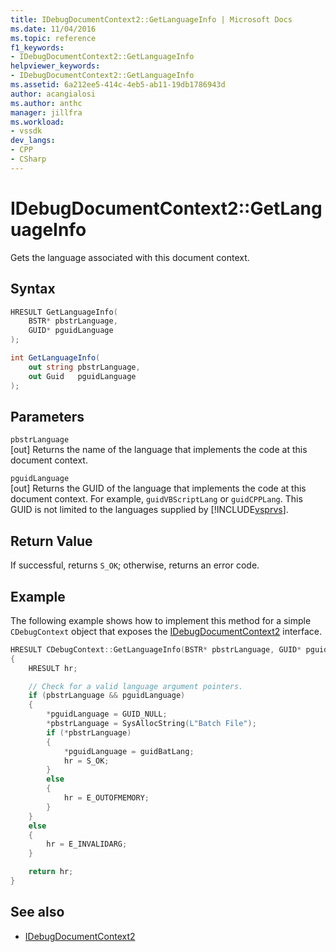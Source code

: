 ```yaml
---
title: IDebugDocumentContext2::GetLanguageInfo | Microsoft Docs
ms.date: 11/04/2016
ms.topic: reference
f1_keywords:
- IDebugDocumentContext2::GetLanguageInfo
helpviewer_keywords:
- IDebugDocumentContext2::GetLanguageInfo
ms.assetid: 6a212ee5-414c-4eb5-ab11-19db1786943d
author: acangialosi
ms.author: anthc
manager: jillfra
ms.workload:
- vssdk
dev_langs:
- CPP
- CSharp
---
```

# IDebugDocumentContext2::GetLanguageInfo
Gets the language associated with this document context.

## Syntax

```cpp
HRESULT GetLanguageInfo(
    BSTR* pbstrLanguage,
    GUID* pguidLanguage
);
```

```csharp
int GetLanguageInfo(
    out string pbstrLanguage,
    out Guid   pguidLanguage
);
```

## Parameters
`pbstrLanguage`\
[out] Returns the name of the language that implements the code at this document context.

`pguidLanguage`\
[out] Returns the GUID of the language that implements the code at this document context. For example, `guidVBScriptLang` or `guidCPPLang`. This GUID is not limited to the languages supplied by [!INCLUDE[vsprvs](../../../code-quality/includes/vsprvs_md.md)].

## Return Value
If successful, returns `S_OK`; otherwise, returns an error code.

## Example
The following example shows how to implement this method for a simple `CDebugContext` object that exposes the [IDebugDocumentContext2](../../../extensibility/debugger/reference/idebugdocumentcontext2.md) interface.

```cpp
HRESULT CDebugContext::GetLanguageInfo(BSTR* pbstrLanguage, GUID* pguidLanguage)
{
    HRESULT hr;

    // Check for a valid language argument pointers.
    if (pbstrLanguage && pguidLanguage)
    {
        *pguidLanguage = GUID_NULL;
        *pbstrLanguage = SysAllocString(L"Batch File");
        if (*pbstrLanguage)
        {
            *pguidLanguage = guidBatLang;
            hr = S_OK;
        }
        else
        {
            hr = E_OUTOFMEMORY;
        }
    }
    else
    {
        hr = E_INVALIDARG;
    }

    return hr;
}
```

## See also
- [IDebugDocumentContext2](../../../extensibility/debugger/reference/idebugdocumentcontext2.md)
